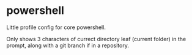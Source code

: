 # powershell

Little profile config for core powershell.

Only shows 3 characters of currect directory leaf (current folder) in the prompt, along with a git branch if in a repository.
